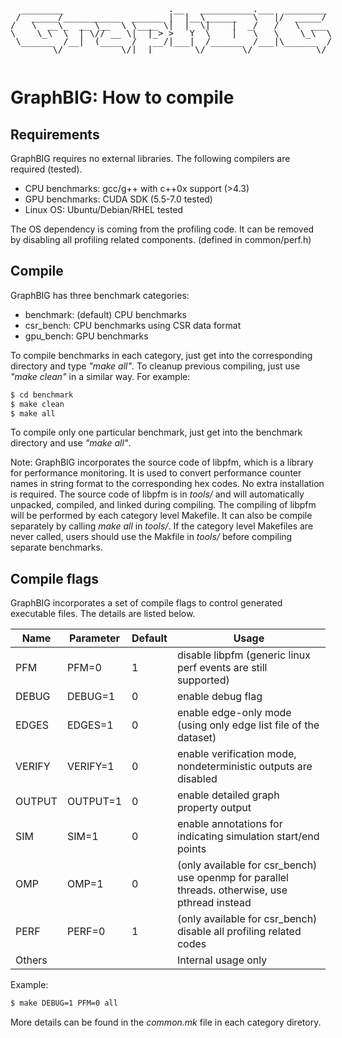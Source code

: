 <pre style="display:inline-block;line-height:13px;">
  ________                    .__   __________.___  ________
 /  _____/___________  ______ |  |__\______   \   |/  _____/
/   \  __\_  __ \__  \ \____ \|  |  \|    |  _/   /   \  ___
\    \_\  \  | \// __ \|  |_> >   Y  \    |   \   \    \_\  \
 \______  /__|  (____  /   __/|___|  /______  /___|\______  /
        \/           \/|__|        \/       \/            \/
</pre>

# GraphBIG: How to compile

## Requirements

GraphBIG requires no external libraries. The following compilers are required (tested). 

- CPU benchmarks: gcc/g++ with c++0x support (>4.3)
- GPU benchmarks: CUDA SDK (5.5-7.0 tested)
- Linux OS: Ubuntu/Debian/RHEL tested

The OS dependency is coming from the profiling code. It can be removed by disabling all profiling related components. (defined in common/perf.h)

## Compile

GraphBIG has three benchmark categories:

- benchmark: (default) CPU benchmarks
- csr_bench: CPU benchmarks using CSR data format
- gpu_bench: GPU benchmarks

To compile benchmarks in each category, just get into the corresponding directory and type _"make all"_. To cleanup previous compiling, just use _"make clean"_ in a similar way. For example:

```sh
$ cd benchmark
$ make clean
$ make all
```

To compile only one particular benchmark, just get into the benchmark directory and use _"make all"_. 

Note: GraphBIG incorporates the source code of libpfm, which is a library for performance monitoring. It is used to convert performance counter names in string format to the corresponding hex codes. No extra installation is required. The source code of libpfm is in _tools/_ and will automatically unpacked, compiled, and linked during compiling. The compiling of libpfm will be performed by each category level Makefile. It can also be compile separately by  calling _make all_ in _tools/_. If the category level Makefiles are never called, users should use the Makfile in _tools/_ before compiling separate benchmarks.

## Compile flags

GraphBIG incorporates a set of compile flags to control generated executable files. The details are listed below.

|Name|Parameter|Default|Usage|
|----|---------|-------|-----|
|PFM|PFM=0|1|disable libpfm (generic linux perf events are still supported)|
|DEBUG|DEBUG=1|0|enable debug flag|
|EDGES|EDGES=1|0|enable edge-only mode (using only edge list file of the dataset)|
|VERIFY|VERIFY=1|0|enable verification mode, nondeterministic outputs are disabled|
|OUTPUT|OUTPUT=1|0|enable detailed graph property output|
|SIM|SIM=1|0|enable annotations for indicating simulation start/end points| 
|OMP|OMP=1|0|(only available for csr_bench) use openmp for parallel threads. otherwise, use pthread instead|
|PERF|PERF=0|1|(only available for csr_bench) disable all profiling related codes|
|Others|||Internal usage only|

Example:

```sh
$ make DEBUG=1 PFM=0 all
```

More details can be found in the _common.mk_ file in each category diretory. 



